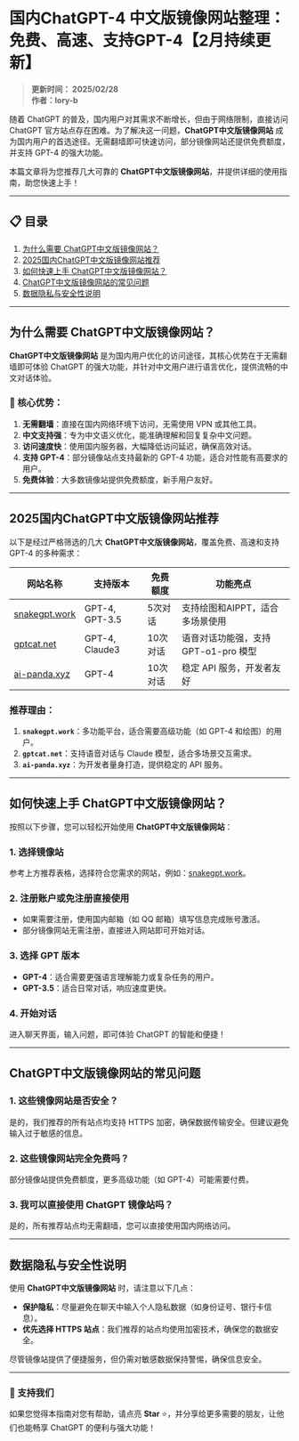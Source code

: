 # 国内ChatGPT-4 中文版镜像网站整理：免费、高速、支持GPT-4【2月持续更新】

> **更新时间： 2025/02/28**  
> **作者：lory-b**  

随着 ChatGPT 的普及，国内用户对其需求不断增长，但由于网络限制，直接访问 ChatGPT 官方站点存在困难。为了解决这一问题，**ChatGPT中文版镜像网站** 成为国内用户的首选途径。无需翻墙即可快速访问，部分镜像网站还提供免费额度，并支持 GPT-4 的强大功能。

本篇文章将为您推荐几大可靠的 **ChatGPT中文版镜像网站**，并提供详细的使用指南，助您快速上手！

---

## 📋 目录
1. [为什么需要 ChatGPT中文版镜像网站？](#为什么需要-chatgpt中文版镜像网站)  
2. [2025国内ChatGPT中文版镜像网站推荐](#2025国内chatgpt中文版镜像网站推荐)  
3. [如何快速上手 ChatGPT中文版镜像网站？](#如何快速上手-chatgpt中文版镜像网站)  
4. [ChatGPT中文版镜像网站的常见问题](#chatgpt中文版镜像网站的常见问题)  
5. [数据隐私与安全性说明](#数据隐私与安全性说明)  

---

## 为什么需要 ChatGPT中文版镜像网站？

**ChatGPT中文版镜像网站** 是为国内用户优化的访问途径，其核心优势在于无需翻墙即可体验 ChatGPT 的强大功能，并针对中文用户进行语言优化，提供流畅的中文对话体验。

### 🌟 核心优势：
1. **无需翻墙**：直接在国内网络环境下访问，无需使用 VPN 或其他工具。  
2. **中文支持强**：专为中文语义优化，能准确理解和回复复杂中文问题。  
3. **访问速度快**：使用国内服务器，大幅降低访问延迟，确保高效对话。  
4. **支持 GPT-4**：部分镜像站点支持最新的 GPT-4 功能，适合对性能有高要求的用户。  
5. **免费体验**：大多数镜像站提供免费额度，新手用户友好。  

---

## 2025国内ChatGPT中文版镜像网站推荐

以下是经过严格筛选的几大 **ChatGPT中文版镜像网站**，覆盖免费、高速和支持 GPT-4 的多种需求：

| 网站名称             | 支持版本         | 免费额度   | 功能亮点             |
|----------------------|------------------|-----------|----------------------|
| [snakegpt.work](https://snakegpt.work) | GPT-4, GPT-3.5  | 5次对话   | 支持绘图和AIPPT，适合多场景使用 |
| [gptcat.net](https://gptcat.net)       | GPT-4, Claude3   | 10次对话  | 语音对话功能强，支持 GPT-o1-pro 模型 |
| [ai-panda.xyz](https://ai-panda.xyz/login?invite_code=34137c47)   | GPT-4            | 10次对话  | 稳定 API 服务，开发者友好 |

### 推荐理由：
1. **`snakegpt.work`**：多功能平台，适合需要高级功能（如 GPT-4 和绘图）的用户。  
2. **`gptcat.net`**：支持语音对话与 Claude 模型，适合多场景交互需求。  
3. **`ai-panda.xyz`**：为开发者量身打造，提供稳定的 API 服务。  

---

## 如何快速上手 ChatGPT中文版镜像网站？

按照以下步骤，您可以轻松开始使用 **ChatGPT中文版镜像网站**：

### 1. 选择镜像站  
参考上方推荐表格，选择符合您需求的网站，例如：[snakegpt.work](https://snakegpt.work)。  

### 2. 注册账户或免注册直接使用  
- 如果需要注册，使用国内邮箱（如 QQ 邮箱）填写信息完成账号激活。  
- 部分镜像网站无需注册，直接进入网站即可开始对话。  

### 3. 选择 GPT 版本  
- **GPT-4**：适合需要更强语言理解能力或复杂任务的用户。  
- **GPT-3.5**：适合日常对话，响应速度更快。  

### 4. 开始对话  
进入聊天界面，输入问题，即可体验 ChatGPT 的智能和便捷！  

---

## ChatGPT中文版镜像网站的常见问题

### 1. 这些镜像网站是否安全？  
是的，我们推荐的所有站点均支持 HTTPS 加密，确保数据传输安全。但建议避免输入过于敏感的信息。  

### 2. 这些镜像网站完全免费吗？  
部分镜像站提供免费额度，更多高级功能（如 GPT-4）可能需要付费。  

### 3. 我可以直接使用 ChatGPT 镜像站吗？  
是的，所有推荐站点均无需翻墙，您可以直接使用国内网络访问。  

---

## 数据隐私与安全性说明

使用 **ChatGPT中文版镜像网站** 时，请注意以下几点：  
- **保护隐私**：尽量避免在聊天中输入个人隐私数据（如身份证号、银行卡信息）。  
- **优先选择 HTTPS 站点**：我们推荐的站点均使用加密技术，确保您的数据安全。  

尽管镜像站提供了便捷服务，但仍需对敏感数据保持警惕，确保信息安全。  

---

### 🌟 支持我们
如果您觉得本指南对您有帮助，请点亮 **Star** ⭐，并分享给更多需要的朋友，让他们也能畅享 ChatGPT 的便利与强大功能！
                                                                                                
